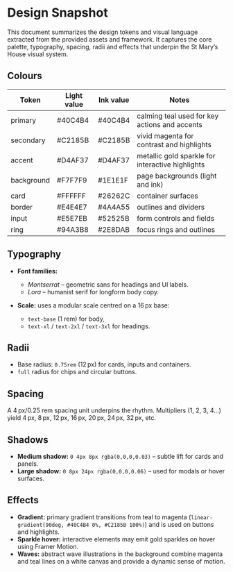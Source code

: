 # Design Snapshot

This document summarizes the design tokens and visual language extracted from the provided assets and framework. It captures the core palette, typography, spacing, radii and effects that underpin the St Mary’s House visual system.

## Colours

| Token | Light value | Ink value | Notes |
|------|-------------|-----------|------|
| primary | #40C4B4 | #40C4B4 | calming teal used for key actions and accents |
| secondary | #C2185B | #C2185B | vivid magenta for contrast and highlights |
| accent | #D4AF37 | #D4AF37 | metallic gold sparkle for interactive highlights |
| background | #F7F7F9 | #1E1E1F | page backgrounds (light and ink) |
| card | #FFFFFF | #26262C | container surfaces |
| border | #E4E4E7 | #4A4A55 | outlines and dividers |
| input | #E5E7EB | #52525B | form controls and fields |
| ring | #94A3B8 | #2E8DAB | focus rings and outlines |

## Typography

- **Font families:**  
  - *Montserrat* – geometric sans for headings and UI labels.  
  - *Lora* – humanist serif for longform body copy.

- **Scale:** uses a modular scale centred on a 16 px base:
  - `text-base` (1 rem) for body,  
  - `text-xl` / `text-2xl` / `text-3xl` for headings.

## Radii

- Base radius: `0.75rem` (12 px) for cards, inputs and containers.
- `full` radius for chips and circular buttons.

## Spacing

A 4 px/0.25 rem spacing unit underpins the rhythm. Multipliers (1, 2, 3, 4…) yield 4 px, 8 px, 12 px, 16 px, 20 px, 24 px, 32 px, etc.

## Shadows

- **Medium shadow:** `0 4px 8px rgba(0,0,0,0.03)` – subtle lift for cards and panels.
- **Large shadow:** `0 8px 24px rgba(0,0,0,0.06)` – used for modals or hover surfaces.

## Effects

- **Gradient:** primary gradient transitions from teal to magenta (`linear-gradient(90deg, #40C4B4 0%, #C2185B 100%)`) and is used on buttons and highlights.
- **Sparkle hover:** interactive elements may emit gold sparkles on hover using Framer Motion.
- **Waves:** abstract wave illustrations in the background combine magenta and teal lines on a white canvas and provide a dynamic sense of motion.
